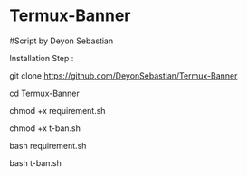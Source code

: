 # Termux-Banner

#Script by Deyon Sebastian

Installation Step :

git clone https://github.com/DeyonSebastian/Termux-Banner

cd Termux-Banner

chmod +x requirement.sh

chmod +x t-ban.sh

bash requirement.sh

bash t-ban.sh
